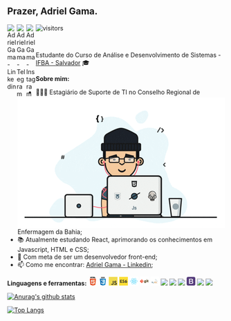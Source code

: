## Prazer, Adriel Gama.


<a href="https://www.linkedin.com/in/adrielgama/">
  <img align="left" alt="Adriel Gama - Linkedin" width="22px" src="https://cdn.jsdelivr.net/npm/simple-icons@v3/icons/linkedin.svg" />
</a>
<a href="https://t.me/adrielgama">
  <img align="left" alt="Adriel Gama - Telegram" width="22px" src="https://cdn.jsdelivr.net/npm/simple-icons@v3/icons/telegram.svg" />
</a>
<a href="https://www.instagram.com/adrielgama/">
  <img align="left" alt="Adriel Gama - Instagram" width="22px" src="https://cdn.jsdelivr.net/npm/simple-icons@v3/icons/instagram.svg" />
</a>

![visitors](https://visitor-badge.glitch.me/badge?page_id=adrielgama.adrielgama)

<br />

 Estudante do Curso de Análise e Desenvolvimento de Sistemas - [IFBA - Salvador](https://portal.ifba.edu.br/salvador) 🎓


<img align="right" alt="GIF" src="https://github.com/adrielgama/adrielgama/blob/main/code.gif?raw=true" width="480" height="302" />

**Sobre mim:**

- 👩🏼‍💻 Estagiário de Suporte de TI no Conselho Regional de Enfermagem da Bahia;
- 📚 Atualmente estudando React, aprimorando os conhecimentos em Javascript, HTML e CSS; 
- 🚀 Com meta de ser um desenvolvedor front-end;
- 📫 Como me encontrar: [Adriel Gama - Linkedin](https://www.linkedin.com/in/adrielgama/);

**Linguagens e ferramentas:**
<code><img height="20" src="https://raw.githubusercontent.com/github/explore/80688e429a7d4ef2fca1e82350fe8e3517d3494d/topics/html/html.png"></code>
<code><img height="20" src="https://raw.githubusercontent.com/github/explore/5c058a388828bb5fde0bcafd4bc867b5bb3f26f3/topics/css/css.png"></code>
<code><img height="20" src="https://raw.githubusercontent.com/github/explore/80688e429a7d4ef2fca1e82350fe8e3517d3494d/topics/javascript/javascript.png"></code>
<code><img height="20" src="https://raw.githubusercontent.com/github/explore/80688e429a7d4ef2fca1e82350fe8e3517d3494d/topics/es6/es6.png"></code>
<code><img height="20" src="https://raw.githubusercontent.com/github/explore/80688e429a7d4ef2fca1e82350fe8e3517d3494d/topics/react/react.png"></code>
<code><img height="20" src="https://raw.githubusercontent.com/github/explore/80688e429a7d4ef2fca1e82350fe8e3517d3494d/topics/git/git.png"></code>
<code><img height="20" src="https://raw.githubusercontent.com/github/explore/80688e429a7d4ef2fca1e82350fe8e3517d3494d/topics/mysql/mysql.png"></code>
<code><img height="20" src="https://www.flaticon.com/svg/static/icons/svg/136/136529.svg"></code>
<code><img height="20" src="https://www.flaticon.com/svg/static/icons/svg/226/226772.svg"></code>
<code><img height="20" src="https://www.flaticon.com/svg/static/icons/svg/888/888867.svg"></code>
<code><img height="20" src="https://raw.githubusercontent.com/github/explore/80688e429a7d4ef2fca1e82350fe8e3517d3494d/topics/bootstrap/bootstrap.png"></code>
<code><img height="20" src="https://img.icons8.com/windows/344/cpanel.png"></code>
<code><img height="20" src="https://img.icons8.com/windows/344/figma.png"></code>


[![Anurag's github stats](https://github-readme-stats.vercel.app/api?username=adrielgama&hide=contribs,issues&count_private=true&count_private=true&theme=tokyonight)](https://github.com/anuraghazra/github-readme-stats)

[![Top Langs](https://github-readme-stats.vercel.app/api/top-langs/?username=adrielgama&layout=compact&theme=tokyonight)](https://github.com/anuraghazra/github-readme-stats)


<!-- Olá, sou [Adriel Gama](https://adrielgama.github.io/), desenvolvedor Front-end em formação 🚀. -->

